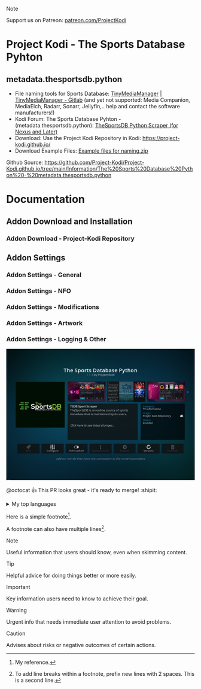 
> [!NOTE]
> Support us on Patreon: <a href="https://patreon.com/ProjectKodi">patreon.com/ProjectKodi</a>

# Project Kodi - The Sports Database Pyhton
## metadata.thesportsdb.python

<p align="left">
<ul>
    <li>File naming tools for Sports Database: <a href="https://www.tinymediamanager.org/">TinyMediaManager</a> | <a href="https://gitlab.com/tinyMediaManager">TinyMediaManager - Gitlab</a> (and yet not supported: Media Companion, MediaElch, Radarr, Sonarr, Jellyfin,.. help and contact the software manufacturers!)</li>
    <li>Kodi Forum: The Sports Database Pyhton - (metadata.thesportsdb.python): <a href="https://forum.kodi.tv/showthread.php?tid=368208">TheSportsDB Python Scraper (for Nexus and Later)</a></li>
    <li>Download: Use the Project Kodi Repository in Kodi: <a href="https://project-kodi.github.io/">https://project-kodi.github.io/</a></li>
    <li>Download Example Files: <a href="https://raw.githubusercontent.com/Project-Kodi/Project-Kodi.github.io/main/Information/The%20Sports%20Database%20Python%20-%20metadata.thesportsdb.python/File%20Naming%20%26%20Tools/Example%20files%20for%20naming/Example%20files%20for%20naming.zip">Example files for naming.zip</a></li>
  </ul>
  </p>

Github Source: <a href="https://github.com/Project-Kodi/Project-Kodi.github.io/tree/main/Information/The%20Sports%20Database%20Python%20-%20metadata.thesportsdb.python">https://github.com/Project-Kodi/Project-Kodi.github.io/tree/main/Information/The%20Sports%20Database%20Python%20-%20metadata.thesportsdb.python</a>
  
  


# Documentation

## Addon Download and Installation

### Addon Download - Project-Kodi Repository


## Addon Settings

### Addon Settings - General 

### Addon Settings - NFO

### Addon Settings - Modifications 

### Addon Settings - Artwork 

### Addon Settings - Logging & Other



![](_images/addon01.jpg)



@octocat :+1: This PR looks great - it's ready to merge! :shipit:


<details>
<summary>My top languages</summary>

| Rank | Languages |
|-----:|-----------|
|     1| JavaScript|
|     2| Python    |
|     3| SQL       |

</details>


Here is a simple footnote[^1].

A footnote can also have multiple lines[^2].

[^1]: My reference.
[^2]: To add line breaks within a footnote, prefix new lines with 2 spaces.
  This is a second line.

> [!NOTE]
> Useful information that users should know, even when skimming content.

> [!TIP]
> Helpful advice for doing things better or more easily.

> [!IMPORTANT]
> Key information users need to know to achieve their goal.

> [!WARNING]
> Urgent info that needs immediate user attention to avoid problems.

> [!CAUTION]
> Advises about risks or negative outcomes of certain actions.

